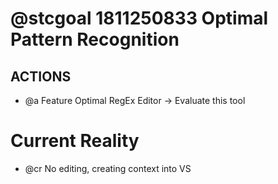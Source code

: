 # @stcgoal 1811250833 Optimal Pattern Recognition  
## ACTIONS
* @a Feature Optimal RegEx Editor -> Evaluate this tool


# Current Reality
* @cr No editing, creating context into VS
